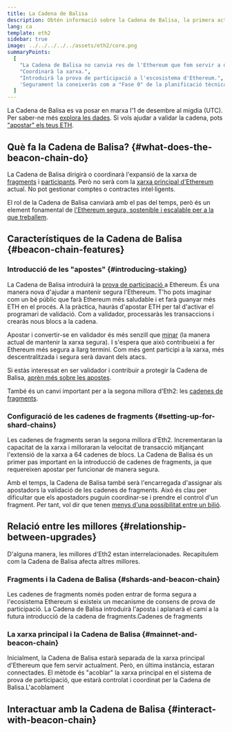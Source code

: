 ```yaml
---
title: La Cadena de Balisa
description: Obtén informació sobre la Cadena de Balisa, la primera actualització d'Eth2 a Ethereum.
lang: ca
template: eth2
sidebar: true
image: ../../../../../assets/eth2/core.png
summaryPoints:
  [
    "La Cadena de Balisa no canvia res de l'Ethereum que fem servir a dia d'avui.",
    "Coordinarà la xarxa.",
    "Introduirà la prova de participació a l'escosistema d'Ethereum.",
    'Segurament la coneixeràs com a "Fase 0" de la planificació tècnica.',
  ]
---
```


<UpgradeStatus isShipped date="Shipped!">
    La Cadena de Balisa es va posar en marxa l'1 de desembre al migdia (UTC). Per saber-ne més <a href="https://beaconscan.com/">explora les dades</a>. Si vols ajudar a validar la cadena, pots <a href="/eth2/staking/">"apostar" els teus ETH</a>.
</UpgradeStatus>

## Què fa la Cadena de Balisa? {#what-does-the-beacon-chain-do}

La Cadena de Balisa dirigirà o coordinarà l'expansió de la xarxa de [fragments](/eth2/shard-chains/) i [participants](/eth2/staking/). Però no serà com la [xarxa principal d'Ethereum](/glossary/#mainnet) actual. No pot gestionar comptes o contractes intel·ligents.

El rol de la Cadena de Balisa canviarà amb el pas del temps, però és un element fonamental de [l'Ethereum segura, sostenible i escalable per a la que treballem](/eth2/vision/).

## Característiques de la Cadena de Balisa {#beacon-chain-features}

### Introducció de les "apostes" {#introducing-staking}

La Cadena de Balisa introduirà la [prova de participació ](/developers/docs/consensus-mechanisms/pos/) a Ethereum. És una manera nova d'ajudar a mantenir segura l'Ethereum. T'ho pots imaginar com un bé públic que farà Ethereum més saludable i et farà guanyar més ETH en el procés. A la pràctica, hauràs d'apostar ETH per tal d'activar el programari de validació. Com a validador, processaràs les transaccions i crearàs nous blocs a la cadena.

Apostar i convertir-se en validador és més senzill que [minar](/developers/docs/mining/) (la manera actual de mantenir la xarxa segura). I s'espera que això contribueixi a fer Ethereum més segura a llarg termini. Com més gent participi a la xarxa, més descentralitzada i segura serà davant dels atacs.

<InfoBanner emoji=":money_bag:">
Si estàs interessat en ser validador i contribuir a protegir la Cadena de Balisa, <a href="/eth2/staking/">aprèn més sobre les apostes</a>.
</InfoBanner>

També és un canvi important per a la segona millora d'Eth2: les [cadenes de fragments](/eth2/shard-chains/).

### Configuració de les cadenes de fragments {#setting-up-for-shard-chains}

Les cadenes de fragments seran la segona millora d'Eth2. Incrementaran la capacitat de la xarxa i milloraran la velocitat de transacció mitjançant l'extensió de la xarxa a 64 cadenes de blocs. La Cadena de Balisa és un primer pas important en la introducció de cadenes de fragments, ja que requereixen apostar per funcionar de manera segura.

Amb el temps, la Cadena de Balisa també serà l'encarregada d'assignar als apostadors la validació de les cadenes de fragments. Això és clau per dificultar que els apostadors puguin coordinar-se i prendre el control d'un fragment. Per tant, vol dir que tenen [menys d'una possibilitat entre un bilió](https://medium.com/@chihchengliang/minimum-committee-size-explained-67047111fa20).

## Relació entre les millores {#relationship-between-upgrades}

D'alguna manera, les millores d'Eth2 estan interrelacionades. Recapitulem com la Cadena de Balisa afecta altres millores.

### Fragments i la Cadena de Balisa {#shards-and-beacon-chain}

Les cadenes de fragments només poden entrar de forma segura a l'ecosistema Ethereum si existeix un mecanisme de consens de prova de participació. La Cadena de Balisa introduirà l'aposta i aplanarà el camí a la futura introducció de la cadena de fragments.<ButtonLink to="/eth2/shard-chains/">Cadenes de fragments</ButtonLink>

### La xarxa principal i la Cadena de Balisa {#mainnet-and-beacon-chain}

Inicialment, la Cadena de Balisa estarà separada de la xarxa principal d'Ethereum que fem servir actualment. Però, en última instància, estaran connectades. El mètode és "acoblar" la xarxa principal en el sistema de prova de participació, que estarà controlat i coordinat per la Cadena de Balisa.<ButtonLink to="/eth2/docking/">L'acoblament</ButtonLink>

<Divider />

## Interactuar amb la Cadena de Balisa {#interact-with-beacon-chain}

<Eth2BeaconChainActions />
